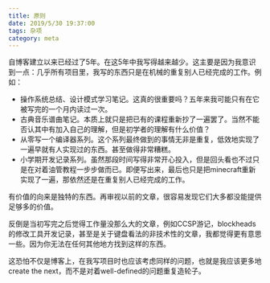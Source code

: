 ```yaml
---
title: 原则
date: 2019/5/30 19:37:00
tags: 杂项
category: meta
---
```


自博客建立以来已经过了5年。在这5年中我写得越来越少。这主要是因为我意识到一点：几乎所有项目里，我写的东西只是在机械的重复别人已经完成的工作。例如：

- 操作系统总结、设计模式学习笔记。这真的很重要吗？五年来我可能只有在它被写完的一个月内读过一次。
- 古典音乐谱曲笔记。本质上就只是把已有的课程重新抄了一遍罢了。当然不能否认其中有加入自己的理解，但是初学者的理解有什么价值？
- 从零写一个编译器系列。这个系列最终做到的事情无非是重复，低效地实现了一遍早就有人实现过的东西。甚至做得非常糟糕。
- 小学期开发记录系列。虽然那段时间写得非常开心投入，但是回头看也不过只是在对着油管教程一步步做而已。即便写出来，最后也只是把minecraft重新实现了一遍，那依然还是在重复别人已经完成的工作。

有价值的向来是独特的东西。再审视以前的文章，很容易发现它们大多都没能提供足够多的价值。

反倒是当初写完之后觉得工作量没那么大的文章，例如CCSP游记，blockheads的修改工具开发记录，甚至是关于键盘看法的非技术性的文章，我都觉得更有意思一些。因为你无法在任何其他地方找到这样的东西。

这恐怕不仅是博客上，在我写项目时也应该考虑同样的问题，也就是我应该更多地create the next，而不是对着well-defined的问题重复造轮子。

<!-- ---

## （仅供留档）旧的原则

书写的出发点可能各不相同，可能是为了通过清晰地表达学到的知识来完成费曼学习法，可能是简单地归档，可能是作为记录开发过程的一部分。

但是它们的目的都是一致的:

**只为自己而写。**

余下的内容都是基于这样的考虑得到的衍生物。

### 又臭又长的细则

- 几乎所有文章都应当是技术/算法/实现相关。
- 禁止涉及敏感话题。
- 禁止提及现实中的人名或地名。昵称同样禁止。
- 文章的质量应当有最低限度的基础:
    - 文中所得出的技术结论必须是可以被证明是正确的。
        - 否则一定要进行必要的说明，以免产生误导。
- 一篇文章中原创的信息量应当对得起它作为一篇文章的身份。
    - 但也不能太长。太长的文章应该考虑分成两部分或者隐藏。
    - 严禁写毫无原创内容的文章。
        - 即便是读书笔记或是课堂笔记也应该有自己的思考在内。
- 禁止转载他人文章。
- 不开设评论区。
- 除非必要，否则不要轻易粘贴代码:
    - 仅粘贴简单易懂的代码。
        - 没人会愿意看又臭又长的实现。
        - 具体实现请移步GitHub repository。
            如果没有对应的repository，则把完整代码贴在Appendix中。
    - 省略逻辑无关部分的代码。
        - 重点是利用代码说明想要表达的意思、或是简要展示实现。
- 写有趣的文章。
    - 无趣的、教科书般死板的文章应当隐藏，仅作归档用。
- 采用0-indexed计数。
    - 1-indexed计数虽然符合大多数人的习惯，但仔细想就会发现并不合理。就像qwerty与dvorak的区别一样。

不定期进行更新。 -->